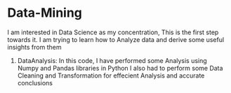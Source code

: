 # Data-Mining

I am interested in Data Science as my concentration, This is the first step towards it. I am trying to learn how to Analyze data and derive some useful insights from them

1. DataAnalysis:
In this code, I have performed some Analysis using Numpy and Pandas libraries in Python
I also had to perform some Data Cleaning and Transformation for effecient Analysis and accurate conclusions
